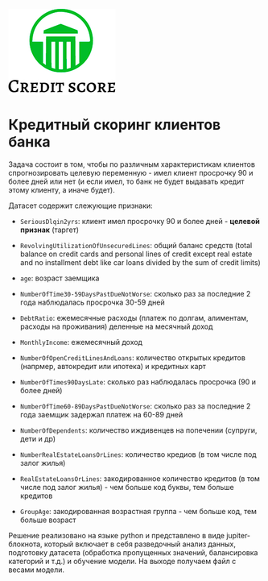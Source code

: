 ![Logo](/media/logo.png)
# Кредитный скоринг клиентов банка

Задача состоит в том, чтобы по различным характеристикам клиентов спрогнозировать целевую переменную - имел клиент просрочку 90 и более дней или нет (и если имел, то банк не будет выдавать кредит этому клиенту, а иначе будет).

Датасет содержит слежующие признаки:

* `SeriousDlqin2yrs`: клиент имел просрочку 90 и более дней - **целевой признак** (таргет)

* `RevolvingUtilizationOfUnsecuredLines`: общий баланс средств (total balance on credit cards and personal lines of credit except real estate and no installment debt like car loans divided by the sum of credit limits)

* `age`: возраст заемщика

* `NumberOfTime30-59DaysPastDueNotWorse`: сколько раз за последние 2 года наблюдалась просрочка 30-59 дней

* `DebtRatio`: ежемесячные расходы (платеж по долгам, алиментам, расходы на проживания) деленные на месячный доход

* `MonthlyIncome`: ежемесячный доход

* `NumberOfOpenCreditLinesAndLoans`: количество открытых кредитов (напрмер, автокредит или ипотека) и кредитных карт

* `NumberOfTimes90DaysLate`: сколько раз наблюдалась просрочка (90 и более дней)

* `NumberOfTime60-89DaysPastDueNotWorse`: сколько раз за последние 2 года заемщик задержал платеж на 60-89 дней

* `NumberOfDependents`: количество иждивенцев на попечении (супруги, дети и др)

* `NumberRealEstateLoansOrLines`: количество кредиов (в том числе под залог жилья)

* `RealEstateLoansOrLines`: закодированное количество кредитов (в том числе под залог жилья) - чем больше код буквы, тем больше кредитов

* `GroupAge`: закодированная возрастная группа - чем больше код, тем больше возраст

Решение реализовано на языке python и представлено в виде jupiter-блокнота, который включает в себя разведочный анализ данных, подготовку датасета (обработка пропущенных значений, балансировка категорий и т.д.) и обучение модели.
На выходе получаем файл с весами модели.
